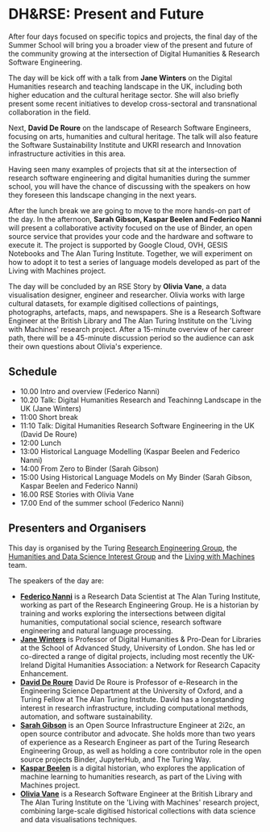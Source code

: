 # DH&RSE: Present and Future

After four days focused on specific topics and projects, the final day of the Summer School will bring you a broader view of the present and future of the community growing at the intersection of Digital Humanities & Research Software Engineering.

The day will be kick off with a talk from **Jane Winters** on the Digital Humanities research and teaching landscape in the UK, including both higher education and the cultural heritage sector. She will also briefly present some recent initiatives to develop cross-sectoral and transnational collaboration in the field.

Next, **David De Roure** on the landscape of Research Software Engineers, focusing on arts, humanities and cultural heritage. The talk will also feature the Software Sustainability Institute and UKRI research and Innovation infrastructure activities in this area.

Having seen many examples of projects that sit at the intersection of research software engineering and digital humanities during the summer school, you will have the chance of discussing with the speakers on how they foreseen this landscape changing in the next years.

After the lunch break we are going to move to the more hands-on part of the day.
In the afternoon, **Sarah Gibson, Kaspar Beelen and Federico Nanni** will present a collaborative activity focused on the use of Binder, an open source service that provides your code and the hardware and software to execute it. The project is supported by Google Cloud, OVH, GESIS Notebooks and The Alan Turing Institute. Together, we will experiment on how to adopt it to test a series of language models developed as part of the Living with Machines project.

The day will be concluded by an RSE Story by **Olivia Vane**, a data visualisation designer, engineer and researcher. Olivia works with large cultural datasets, for example digitised collections of paintings, photographs, artefacts, maps, and newspapers. She is a Research Software Engineer at the British Library and The Alan Turing Institute on the 'Living with Machines' research project. After a 15-minute overview of her career path, there will be a 45-minute discussion period so the audience can ask their own questions about Olivia's experience.

## Schedule

- 10.00 Intro and overview (Federico Nanni)
- 10.20 Talk: Digital Humanities Research and Teachinng Landscape in the UK (Jane Winters)
- 11:00 Short break
- 11:10 Talk: Digital Humanities Research Software Engineering in the UK (David De Roure)
- 12:00 Lunch
- 13:00 Historical Language Modelling (Kaspar Beelen and Federico Nanni)
- 14:00 From Zero to Binder (Sarah Gibson)
- 15:00 Using Historical Language Models on My Binder (Sarah Gibson, Kaspar Beelen and Federico Nanni)
- 16.00 RSE Stories with Olivia Vane
- 17.00 End of the summer school (Federico Nanni)
 
## Presenters and Organisers

This day is organised by the Turing [Research Engineering Group](https://www.turing.ac.uk/work-turing/research/research-engineering), the [Humanities and Data Science Interest Group](https://www.turing.ac.uk/research/interest-groups/humanities-and-data-science) and the [Living with Machines](https://livingwithmachines.ac.uk/) team. 

The speakers of the day are: 

- **[Federico Nanni](https://www.turing.ac.uk/people/researchers/federico-nanni)** is a Research Data Scientist at The Alan Turing Institute, working as part of the Research Engineering Group. He is a historian by training and works exploring the intersections between digital humanities, computational social science, research software engineering and natural language processing.
- **[Jane Winters](https://research.sas.ac.uk/search/staff/126/professor-jane-winters)** is Professor of Digital Humanities & Pro-Dean for Libraries at the School of Advanced Study, University of London. She has led or co-directed a range of digital projects, including most recently the UK-Ireland Digital Humanities Association: a Network for Research Capacity Enhancement. 
- **[David De Roure](https://www.turing.ac.uk/people/researchers/david-de-roure)** David De Roure is Professor of e-Research in the Engineering Science Department at the University of Oxford, and a Turing Fellow at The Alan Turing Institute. David has a longstanding interest in research infrastructure, including computational methods, automation, and software sustainability.
- **[Sarah Gibson](https://sgibson91.github.io/)** is an Open Source Infrastructure Engineer at 2i2c, an open source contributor and advocate. She holds more than two years of experience as a Research Engineer as part of the Turing Research Engineering Group, as well as holding a core contributor role in the open source projects Binder, JupyterHub, and The Turing Way.
- **[Kaspar Beelen](https://www.turing.ac.uk/people/researchers/kaspar-beelen)** is a digital historian, who explores the application of machine learning to humanities research, as part of the Living with Machines project.
- **[Olivia Vane](https://www.oliviavane.co.uk/)** is a Research Software Engineer at the British Library and The Alan Turing Institute on the 'Living with Machines' research project, combining large-scale digitised historical collections with data science and data visualisations techniques.

